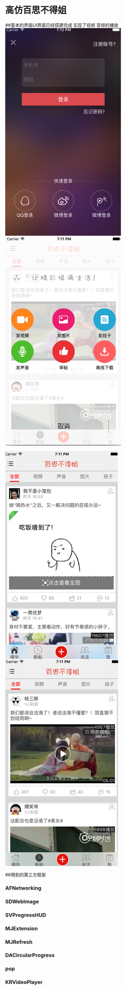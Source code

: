 # 高仿百思不得姐

##基本的界面UI界面已经搭建完成 实现了视频 音频的播放
![Aaron Swartz](https://raw.githubusercontent.com/flys66/qch/master/image/care.png)
![Aaron Swartz](https://github.com/flys66/qch/blob/master/image/login.png) 

![Aaron Swartz](https://github.com/flys66/qch/blob/master/image/home.png)   
![Aaron Swartz](https://github.com/flys66/qch/blob/master/image/new.png)

##用到的第三方框架
### AFNetworking
### SDWebImage
### SVProgressHUD
### MJExtension
### MJRefresh
### DACircularProgress
### pop

### KRVideoPlayer
